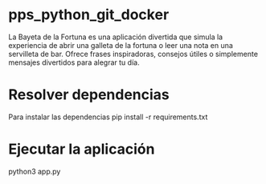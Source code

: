 # pps_python_git_docker
La Bayeta de la Fortuna es una aplicación divertida que simula la experiencia de abrir una galleta de la fortuna o leer una nota en una servilleta de bar. Ofrece frases inspiradoras, consejos útiles o simplemente mensajes divertidos para alegrar tu día.

# Resolver dependencias
Para instalar las dependencias
pip install -r requirements.txt

# Ejecutar la aplicación
python3 app.py
